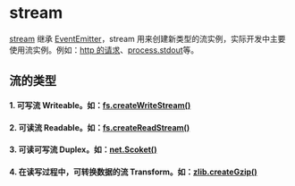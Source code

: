 # stream

[stream](http://nodejs.cn/api/stream.html#stream_stream) 继承 [EventEmitter](http://nodejs.cn/api/events.html#events_class_eventemitter)，stream 用来创建新类型的流实例，实际开发中主要使用流实例。例如：[http 的请求](http://nodejs.cn/api/http.html#http_class_http_incomingmessage)、[process.stdout](http://nodejs.cn/api/process.html#process_process_stdout)等。

## 流的类型

#### 1. 可写流 Writeable。如：[fs.createWriteStream()](http://nodejs.cn/api/fs.html#fs_fs_createwritestream_path_options)

#### 2. 可读流 Readable。如：[fs.createReadStream()](http://nodejs.cn/api/fs.html#fs_fs_createreadstream_path_options)

#### 3. 可读可写流 Duplex。如：[net.Scoket()](http://nodejs.cn/api/net.html#net_class_net_socket)

#### 4. 在读写过程中，可转换数据的流 Transform。如：[zlib.createGzip()]()


